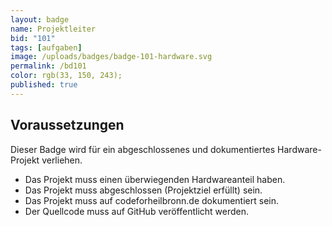 ```yaml
---
layout: badge
name: Projektleiter
bid: "101"
tags: [aufgaben]
image: /uploads/badges/badge-101-hardware.svg
permalink: /bd101
color: rgb(33, 150, 243);
published: true
---
```


## Voraussetzungen

Dieser Badge wird für ein abgeschlossenes und dokumentiertes Hardware-Projekt verliehen.

* Das Projekt muss einen überwiegenden Hardwareanteil haben.
* Das Projekt muss abgeschlossen (Projektziel erfüllt) sein.
* Das Projekt muss auf codeforheilbronn.de dokumentiert sein.
* Der Quellcode muss auf GitHub veröffentlicht werden.

